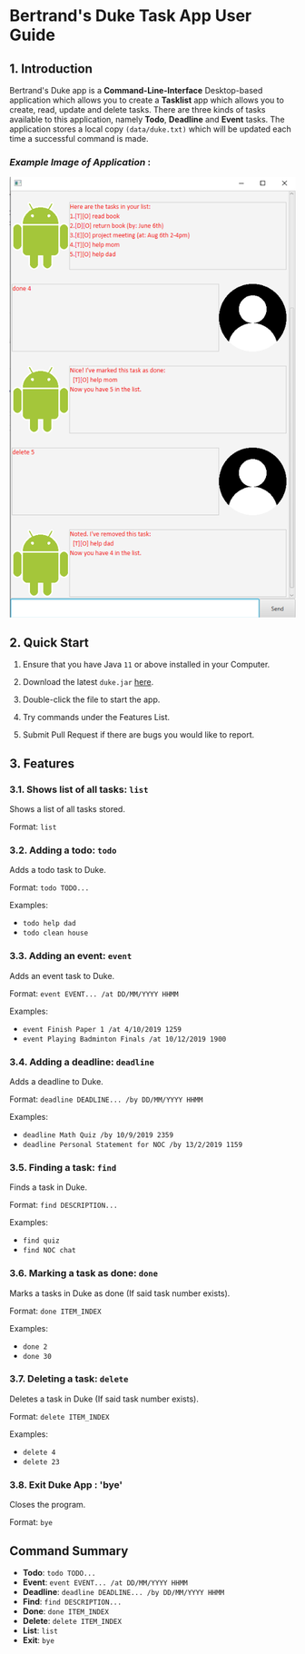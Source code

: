 # Bertrand's Duke Task App User Guide

## 1. Introduction

Bertrand's Duke app is a **Command-Line-Interface** Desktop-based application which allows you to create a **Tasklist** app which allows you to create, read, update and delete tasks. There are three kinds of tasks available to this application, namely **Todo**, **Deadline** and **Event** tasks. The application stores a local copy `(data/duke.txt)` which will be updated each time a successful command is made.

### *Example Image of Application* : 
![Image of Bertrand's Duke](https://raw.githubusercontent.com/Berttwm/duke/master/docs/Ui.png)

## 2. Quick Start

1. Ensure that you have Java `11` or above installed in your Computer.

2. Download the latest `duke.jar` [here]().

3. Double-click the file to start the app.

4. Try commands under the Features List.

5. Submit Pull Request if there are bugs you would like to report.

## 3. Features 

### 3.1. Shows list of all tasks: `list`

Shows a list of all tasks stored.

Format: `list`

### 3.2. Adding a todo: `todo`

Adds a todo task to Duke.

Format: `todo TODO...`

Examples: 
* `todo help dad`
* `todo clean house`

### 3.3. Adding an event: `event`

Adds an event task to Duke.

Format: `event EVENT... /at DD/MM/YYYY HHMM`

Examples:
* `event Finish Paper 1 /at 4/10/2019 1259`
* `event Playing Badminton Finals /at 10/12/2019 1900`

### 3.4. Adding a deadline: `deadline`

Adds a deadline to Duke.

Format: `deadline DEADLINE... /by DD/MM/YYYY HHMM`

Examples:
* `deadline Math Quiz /by 10/9/2019 2359`
* `deadline Personal Statement for NOC /by 13/2/2019 1159`

### 3.5. Finding a task: `find`

Finds a task in Duke.

Format: `find DESCRIPTION...`

Examples:
* `find quiz`
* `find NOC chat`

### 3.6. Marking a task as done: `done`

Marks a tasks in Duke as done (If said task number exists).

Format: `done ITEM_INDEX`

Examples:
* `done 2`
* `done 30`

### 3.7. Deleting a task: `delete`

Deletes a task in Duke (If said task number exists).

Format: `delete ITEM_INDEX`

Examples:
* `delete 4`
* `delete 23`

### 3.8. Exit Duke App : 'bye'

Closes the program.

Format: `bye`

## Command Summary

* **Todo**: `todo TODO...`
* **Event**: `event EVENT... /at DD/MM/YYYY HHMM`
* **Deadline**: `deadline DEADLINE... /by DD/MM/YYYY HHMM`
* **Find**: `find DESCRIPTION...`
* **Done**: `done ITEM_INDEX`
* **Delete**: `delete ITEM_INDEX`
* **List**: `list`
* **Exit**: `bye`


